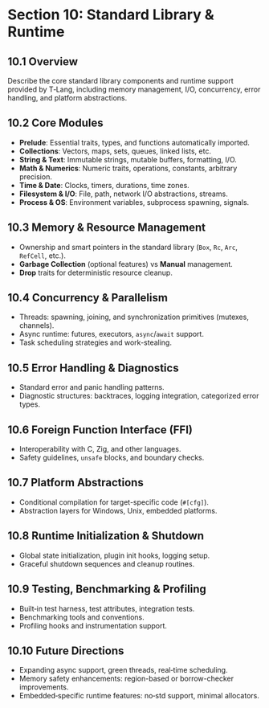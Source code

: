 # Section 10: Standard Library & Runtime

## 10.1 Overview

Describe the core standard library components and runtime support provided by T‑Lang, including memory management, I/O, concurrency, error handling, and platform abstractions.

## 10.2 Core Modules

* **Prelude**: Essential traits, types, and functions automatically imported.
* **Collections**: Vectors, maps, sets, queues, linked lists, etc.
* **String & Text**: Immutable strings, mutable buffers, formatting, I/O.
* **Math & Numerics**: Numeric traits, operations, constants, arbitrary precision.
* **Time & Date**: Clocks, timers, durations, time zones.
* **Filesystem & I/O**: File, path, network I/O abstractions, streams.
* **Process & OS**: Environment variables, subprocess spawning, signals.

## 10.3 Memory & Resource Management

* Ownership and smart pointers in the standard library (`Box`, `Rc`, `Arc`, `RefCell`, etc.).
* **Garbage Collection** (optional features) vs **Manual** management.
* **Drop** traits for deterministic resource cleanup.

## 10.4 Concurrency & Parallelism

* Threads: spawning, joining, and synchronization primitives (mutexes, channels).
* Async runtime: futures, executors, `async`/`await` support.
* Task scheduling strategies and work-stealing.

## 10.5 Error Handling & Diagnostics

* Standard error and panic handling patterns.
* Diagnostic structures: backtraces, logging integration, categorized error types.

## 10.6 Foreign Function Interface (FFI)

* Interoperability with C, Zig, and other languages.
* Safety guidelines, `unsafe` blocks, and boundary checks.

## 10.7 Platform Abstractions

* Conditional compilation for target-specific code (`#[cfg]`).
* Abstraction layers for Windows, Unix, embedded platforms.

## 10.8 Runtime Initialization & Shutdown

* Global state initialization, plugin init hooks, logging setup.
* Graceful shutdown sequences and cleanup routines.

## 10.9 Testing, Benchmarking & Profiling

* Built‑in test harness, test attributes, integration tests.
* Benchmarking tools and conventions.
* Profiling hooks and instrumentation support.

## 10.10 Future Directions

* Expanding async support, green threads, real‑time scheduling.
* Memory safety enhancements: region-based or borrow-checker improvements.
* Embedded‑specific runtime features: no‑std support, minimal allocators.
